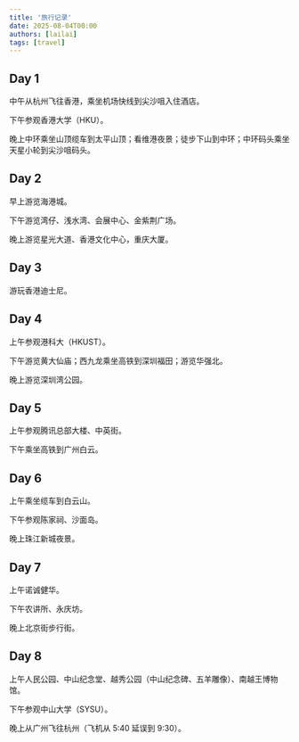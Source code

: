 ```yaml
---
title: '旅行记录'
date: 2025-08-04T00:00
authors: [lailai]
tags: [travel]
---
```


<!-- truncate -->

## Day 1

中午从杭州飞往香港，乘坐机场快线到尖沙咀入住酒店。

下午参观香港大学（HKU）。

晚上中环乘坐山顶缆车到太平山顶；看维港夜景；徒步下山到中环；中环码头乘坐天星小轮到尖沙咀码头。

## Day 2

早上游览海港城。

下午游览湾仔、浅水湾、会展中心、金紫荆广场。

晚上游览星光大道、香港文化中心，重庆大厦。

## Day 3

游玩香港迪士尼。

## Day 4

上午参观港科大（HKUST）。

下午游览黄大仙庙；西九龙乘坐高铁到深圳福田；游览华强北。

晚上游览深圳湾公园。

## Day 5

上午参观腾讯总部大楼、中英街。

下午乘坐高铁到广州白云。

## Day 6

上午乘坐缆车到白云山。

下午参观陈家祠、沙面岛。

晚上珠江新城夜景。

## Day 7

上午诺诚健华。

下午农讲所、永庆坊。

晚上北京街步行街。

## Day 8

上午人民公园、中山纪念堂、越秀公园（中山纪念碑、五羊雕像）、南越王博物馆。

下午参观中山大学（SYSU）。

晚上从广州飞往杭州（飞机从 5:40 延误到 9:30）。
